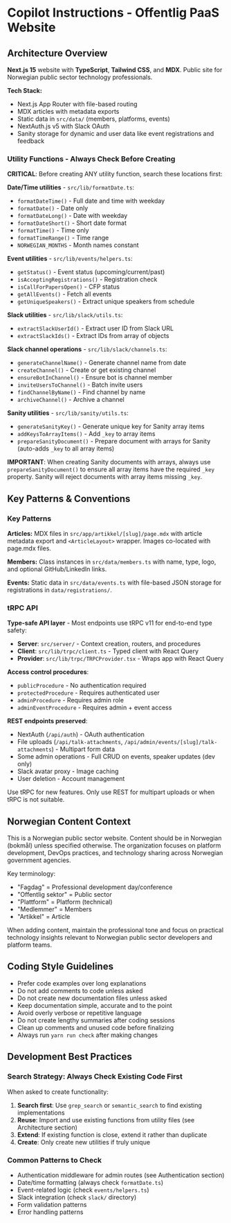 # Copilot Instructions - Offentlig PaaS Website

## Architecture Overview

**Next.js 15** website with **TypeScript**, **Tailwind CSS**, and **MDX**. Public site for Norwegian public sector technology professionals.

**Tech Stack:**

- Next.js App Router with file-based routing
- MDX articles with metadata exports
- Static data in `src/data/` (members, platforms, events)
- NextAuth.js v5 with Slack OAuth
- Sanity storage for dynamic and user data like event registrations and feedback

### Utility Functions - Always Check Before Creating

**CRITICAL**: Before creating ANY utility function, search these locations first:

**Date/Time utilities** - `src/lib/formatDate.ts`:

- `formatDateTime()` - Full date and time with weekday
- `formatDate()` - Date only
- `formatDateLong()` - Date with weekday
- `formatDateShort()` - Short date format
- `formatTime()` - Time only
- `formatTimeRange()` - Time range
- `NORWEGIAN_MONTHS` - Month names constant

**Event utilities** - `src/lib/events/helpers.ts`:

- `getStatus()` - Event status (upcoming/current/past)
- `isAcceptingRegistrations()` - Registration check
- `isCallForPapersOpen()` - CFP status
- `getAllEvents()` - Fetch all events
- `getUniqueSpeakers()` - Extract unique speakers from schedule

**Slack utilities** - `src/lib/slack/utils.ts`:

- `extractSlackUserId()` - Extract user ID from Slack URL
- `extractSlackIds()` - Extract IDs from array of objects

**Slack channel operations** - `src/lib/slack/channels.ts`:

- `generateChannelName()` - Generate channel name from date
- `createChannel()` - Create or get existing channel
- `ensureBotInChannel()` - Ensure bot is channel member
- `inviteUsersToChannel()` - Batch invite users
- `findChannelByName()` - Find channel by name
- `archiveChannel()` - Archive a channel

**Sanity utilities** - `src/lib/sanity/utils.ts`:

- `generateSanityKey()` - Generate unique key for Sanity array items
- `addKeysToArrayItems()` - Add `_key` to array items
- `prepareSanityDocument()` - Prepare document with arrays for Sanity (auto-adds `_key` to all array items)

**IMPORTANT**: When creating Sanity documents with arrays, always use `prepareSanityDocument()` to ensure all array items have the required `_key` property. Sanity will reject documents with array items missing `_key`.

## Key Patterns & Conventions

### Key Patterns

**Articles:** MDX files in `src/app/artikkel/[slug]/page.mdx` with article metadata export and `<ArticleLayout>` wrapper. Images co-located with page.mdx files.

**Members:** Class instances in `src/data/members.ts` with name, type, logo, and optional GitHub/LinkedIn links.

**Events:** Static data in `src/data/events.ts` with file-based JSON storage for registrations in `data/registrations/`.

### tRPC API

**Type-safe API layer** - Most endpoints use tRPC v11 for end-to-end type safety:

- **Server**: `src/server/` - Context creation, routers, and procedures
- **Client**: `src/lib/trpc/client.ts` - Typed client with React Query
- **Provider**: `src/lib/trpc/TRPCProvider.tsx` - Wraps app with React Query

**Access control procedures**:

- `publicProcedure` - No authentication required
- `protectedProcedure` - Requires authenticated user
- `adminProcedure` - Requires admin role
- `adminEventProcedure` - Requires admin + event access

**REST endpoints preserved**:

- NextAuth (`/api/auth`) - OAuth authentication
- File uploads (`/api/talk-attachments`, `/api/admin/events/[slug]/talk-attachments`) - Multipart form data
- Some admin operations - Full CRUD on events, speaker updates (dev only)
- Slack avatar proxy - Image caching
- User deletion - Account management

Use tRPC for new features. Only use REST for multipart uploads or when tRPC is not suitable.

## Norwegian Content Context

This is a Norwegian public sector website. Content should be in Norwegian (bokmål) unless specified otherwise. The organization focuses on platform development, DevOps practices, and technology sharing across Norwegian government agencies.

Key terminology:

- "Fagdag" = Professional development day/conference
- "Offentlig sektor" = Public sector
- "Plattform" = Platform (technical)
- "Medlemmer" = Members
- "Artikkel" = Article

When adding content, maintain the professional tone and focus on practical technology insights relevant to Norwegian public sector developers and platform teams.

## Coding Style Guidelines

- Prefer code examples over long explanations
- Do not add comments to code unless asked
- Do not create new documentation files unless asked
- Keep documentation simple, accurate and to the point
- Avoid overly verbose or repetitive language
- Do not create lengthy summaries after coding sessions
- Clean up comments and unused code before finalizing
- Always run `yarn run check` after making changes

## Development Best Practices

### Search Strategy: Always Check Existing Code First

When asked to create functionality:

1. **Search first**: Use `grep_search` or `semantic_search` to find existing implementations
2. **Reuse**: Import and use existing functions from utility files (see Architecture section)
3. **Extend**: If existing function is close, extend it rather than duplicate
4. **Create**: Only create new utilities if truly unique

### Common Patterns to Check

- Authentication middleware for admin routes (see Authentication section)
- Date/time formatting (always check `formatDate.ts`)
- Event-related logic (check `events/helpers.ts`)
- Slack integration (check `slack/` directory)
- Form validation patterns
- Error handling patterns
